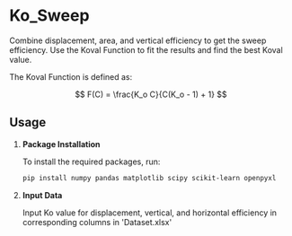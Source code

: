 # Ko_Sweep

Combine displacement, area, and vertical efficiency to get the sweep efficiency. Use the Koval Function to fit the results and find the best Koval value.

The Koval Function is defined as:

$$
F(C) = \frac{K_o C}{C(K_o - 1) + 1}
$$

## Usage

1. **Package Installation**

   To install the required packages, run:

   ```bash
   pip install numpy pandas matplotlib scipy scikit-learn openpyxl

2. **Input Data**
   
   Input Ko value for displacement, vertical, and horizontal efficiency in corresponding columns in 'Dataset.xlsx'
